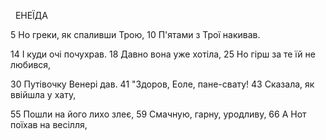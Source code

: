 ﻿
﻿
﻿
ЕНЕЇДА

5  Но греки, як спаливши Трою,
10 П'ятами з Трої накивав.

14 І куди очі почухрав.
18 Давно вона уже хотіла,
25 Но гірш за те їй не любився,


30 Путівочку Венері дав.
41 "Здоров, Еоле, пане-свату!
43 Сказала, як ввійшла у хату,

55 Пошли на його лихо злеє,
59 Смачную, гарну, уродливу,
66 А Нот поїхав на весілля,